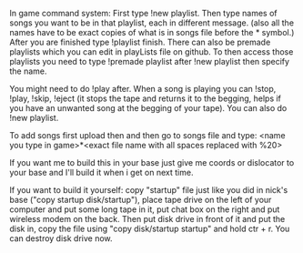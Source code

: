 In game command system:
First type !new playlist.
Then type names of songs you want to be in that playlist, each in different message.
(also all the names have to be exact copies of what is in songs file before the * symbol.)
After you are finished type !playlist finish.
There can also be premade playlists which you can edit in playLists file on github.
To then access those playlists you need to type !premade playlist after !new playlist then specify the name.

You might need to do !play after.
When a song is playing you can !stop, !play, !skip, !eject (it stops the tape and returns it to the begging, helps if you have an unwanted song at the begging of your tape).
You can also do !new playlist.

To add songs first upload then and then go to songs file and type: 
<name you type in game\>*<exact file name with all spaces replaced with %20>

If you want me to build this in your base just give me coords or dislocator to your base and I'll build it when i get on next time.

If you want to build it yourself: copy "startup" file just like you did in nick's base ("copy startup disk/startup"), place tape drive on the left of your computer and put some long tape in it, put chat box on the right and put wireless modem on the back. Then put disk drive in front of it and put  the disk in, copy the file using "copy disk/startup startup" and hold ctr + r. You can destroy disk drive now.
